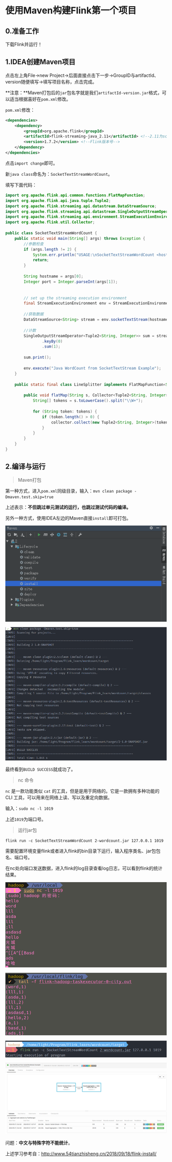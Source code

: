 # 使用Maven构建Flink第一个项目

## 0.准备工作

下载Flink并运行！

## 1.IDEA创建Maven项目

点击左上角File->new Project->后面直接点击下一步->GroupID与artifactId、version随便填写->填写项目名称，点击完成。

**注意：**Maven打包后的`jar`包名字就是我们`artifactId-version.jar`格式，可以适当根据喜好在`pom.xml`修改。

`pom.xml`修改：

```xml
<dependencies>
    <dependency>
        <groupId>org.apache.flink</groupId>
        <artifactId>flink-streaming-java_2.11</artifactId> <!--2.11为scala.binary.version-->
        <version>1.7.2</version> <!--Flink版本号-->
    </dependency>
</dependencies>
```

点击`import change`即可。

新`java class`命名为：`SocketTextStreamWordCount`。

填写下面代码：

```java
import org.apache.flink.api.common.functions.FlatMapFunction;
import org.apache.flink.api.java.tuple.Tuple2;
import org.apache.flink.streaming.api.datastream.DataStreamSource;
import org.apache.flink.streaming.api.datastream.SingleOutputStreamOperator;
import org.apache.flink.streaming.api.environment.StreamExecutionEnvironment;
import org.apache.flink.util.Collector;

public class SocketTextStreamWordCount {
    public static void main(String[] args) throws Exception {
        //参数检查
        if (args.length != 2) {
            System.err.println("USAGE:\nSocketTextStreamWordCount <hostname> <port>");
            return;
        }

        String hostname = args[0];
        Integer port = Integer.parseInt(args[1]);


        // set up the streaming execution environment
        final StreamExecutionEnvironment env = StreamExecutionEnvironment.getExecutionEnvironment();

        //获取数据
        DataStreamSource<String> stream = env.socketTextStream(hostname, port);

        //计数
        SingleOutputStreamOperator<Tuple2<String, Integer>> sum = stream.flatMap(new LineSplitter())
                .keyBy(0)
                .sum(1);

        sum.print();

        env.execute("Java WordCount from SocketTextStream Example");
    }

    public static final class LineSplitter implements FlatMapFunction<String, Tuple2<String, Integer>> {

        public void flatMap(String s, Collector<Tuple2<String, Integer>> collector) {
            String[] tokens = s.toLowerCase().split("\\W+");

            for (String token: tokens) {
                if (token.length() > 0) {
                    collector.collect(new Tuple2<String, Integer>(token, 1));
                }
            }
        }
    }
}
```

## 2.编译与运行

> Maven打包

第一种方式，进入`pom.xml`同级目录，输入：`mvn clean package -Dmaven.test.skip=true `

上述表示：**不但跳过单元测试的运行，也跳过测试代码的编译。**

另外一种方式，使用IDEA左边的Maven直接`install`即可打包。

![finish](../img/maven.png)

![finish](../img/finish.png)

最终看到`BUILD SUCCESS`就成功了。

> nc 命令

`nc` 是一款功能类似 `cat` 的工具，但是是用于网络的。它是一款拥有多种功能的 CLI 工具，可以用来在网络上读、写以及重定向数据。

输入：`sudo nc -l 1019 ` 

上述`1019`为端口号。

> 运行jar包

`flink run -c SocketTextStreamWordCount 2-wordcount.jar 127.0.0.1 1019  `

需要配置环境变量flink或者进入flink的bin目录下运行，输入程序类名、jar包包名、端口号。

在nc处向端口发送数据，进入flink的log目录查看log日志，可以看到flink的统计结果。

![nc](../img/nc.png)

![finish](../img/log.png)

![flink_jar](../img/flink_jar.png)

![runjob](../img/runjob.png)

问题：**中文与特殊字符不能统计**。

上述学习参考自：http://www.54tianzhisheng.cn/2018/09/18/flink-install/